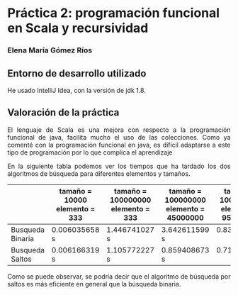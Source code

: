 # Práctica 2: programación funcional en Scala y recursividad
### Elena María Gómez Ríos
## Entorno de desarrollo utilizado
He usado IntelliJ Idea, con la versión de jdk 1.8.
## Valoración de la práctica
<p style="text-align: justify;">El lenguaje de Scala es una mejora con respecto a la programación funcional de java, facilita mucho el uso de las colecciones. Como ya comenté con la programación funcional en java, es difícil adaptarse a este tipo de programación por lo que complica el aprendizaje </p>

<p style="text-align: justify;"> En la siguiente tabla podemos ver los tiempos que ha tardado los dos algoritmos de búsqueda para diferentes elementos y tamaños.
</p>

|                  | tamaño = 10000  elemento = 333 | tamaño = 100000000  elemento = 333 | tamaño = 100000000  elemento = 45000000 | tamaño = 100000000  elemento = 95000000 |
|------------------|--------------------------------|------------------------------------|-----------------------------------------|:---------------------------------------:|
| Busqueda Binaria |          0.006035658 s         |            1.446741027 s           |              3.642611599 s              |              0.835704378 s              |
|  Busqueda Saltos |          0.006166319 s         |            1.105772227 s           |              0.859408673 s              |              0.712817837 s              |

<p style="text-align: justify;"> Como se puede observar, se podría decir que el algoritmo de búsqueda por saltos es más eficiente en general que la búsqueda binaria.
</p>
